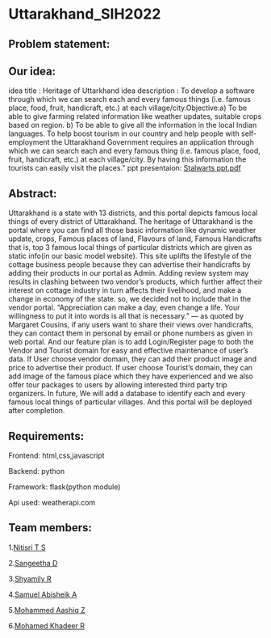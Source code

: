 # Uttarakhand_SIH2022

## Problem statement:


## Our idea:
idea title :    Heritage of Uttarkhand
idea description :    To develop a software through which we can search each and every famous things
(i.e. famous place, food, fruit, handicraft, etc.) at each village/city.Objective:a) 
To be able to give farming related information like weather updates, suitable crops based on region.
 b) To be able to give all the information in the local Indian languages.
To help boost tourism in our country and help people with self-employment the Uttarakhand Government
 requires an application through which we can search each and every famous thing
(i.e. famous place, food, fruit, handicraft, etc.) at each village/city.
 By having this information the tourists can easily visit the places."
 ppt presentaion:
[Stalwarts ppt.pdf](https://github.com/sangeethadhanasekar/uttarakhand_SIH2022/files/8245733/Stalwarts.1.pdf)


## Abstract:
Uttarakhand is a state with 13 districts, and this portal depicts famous local things of every district of Uttarakhand. The heritage of Uttarakhand is the portal where you can find all those basic information like dynamic weather update, crops, Famous places of land, Flavours of land, Famous Handicrafts that is, top 3 famous local things of particular districts which are given as static info(in our basic model website). This site uplifts the lifestyle of the cottage business people because they can advertise their handicrafts by adding their products in our portal as Admin. Adding review system may results in clashing between two  vendor’s products, which further affect their interest on cottage industry in turn affects their livelihood, and make a change in economy of the state. so, we decided not to include that in the vendor portal. “Appreciation can make a day, even change a life. Your willingness to put it into words is all that is necessary.” — as quoted by Margaret Cousins, if any users want to share their views over handicrafts, they can contact them in personal by email or phone numbers as given in web portal. And our feature plan is to add Login/Register page to both the Vendor and Tourist domain for easy and effective maintenance of user’s data. If User choose vendor domain, they can add their product image and price to advertise their product. If user choose Tourist’s domain, they can add image of the famous place which they have experienced and we also offer tour packages to users by allowing interested third party trip organizers. In future, We will add a database to identify each and every famous local things of particular villages. And this portal will be deployed after completion.

## Requirements:
Frontend: html,css,javascript

Backend: python

Framework: flask(python module)

Api used: weatherapi.com


## Team members:
1.[Nitisri T S](https://github.com/Nitisri06)

2.[Sangeetha D](https://github.com/sangeethadhanasekar)

3.[Shyamily R]()

4.[Samuel Abisheik A]()

5.[Mohammed Aashiq Z]()

6.[Mohamed Khadeer R]()



